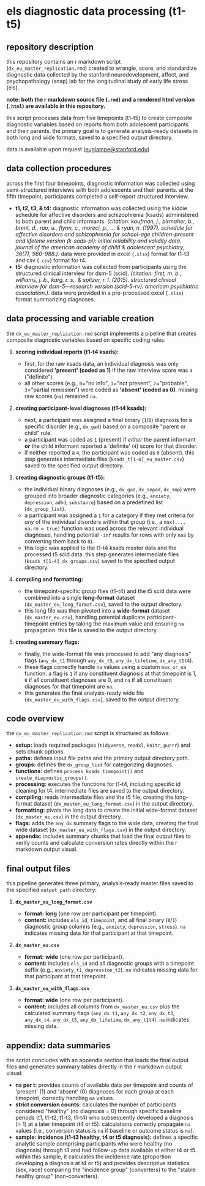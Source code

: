 # els diagnostic data processing (t1-t5)

## repository description

this repository contains an r markdown script (`dx_eu_master_replication.rmd`) created to wrangle, score, and standardize diagnostic data collected by the stanford neurodevelopment, affect, and psychopathology (snap) lab for the longitudinal study of early life stress (els).

**note: both the r markdown source file (`.rmd`) and a rendered html version (`.html`) are available in this repository.**

this script processes data from five timepoints (t1-t5) to create composite diagnostic variables based on reports from both adolescent participants and their parents. the primary goal is to generate analysis-ready datasets in both long and wide formats, saved to a specified output directory.

data is available upon request (eugiampe@stanford.edu)

## data collection procedures

across the first four timepoints, diagnostic information was collected using semi-structured interviews with both adolescents and their parents. at the fifth timepoint, participants completed a self-report structured interview.

* **t1, t2, t3, & t4:** diagnostic information was collected using the kiddie schedule for affective disorders and schizophrenia (ksads) administered to both parent and child informants. *(citation: kaufman, j., birmaher, b., brent, d., rao, u., flynn, c., moreci, p., ... & ryan, n. (1997). schedule for affective disorders and schizophrenia for school-age children-present and lifetime version (k-sads-pl): initial reliability and validity data. journal of the american academy of child & adolescent psychiatry, 36(7), 980-988.)*. data were provided in excel (`.xlsx`) format for t1-t3 and csv (`.csv`) format for t4.
* **t5:** diagnostic information was collected from participants using the structured clinical interview for dsm-5 (scid). *(citation: first, m. b., williams, j. b., karg, r. s., & spitzer, r. l. (2015). structured clinical interview for dsm-5—research version (scid-5-rv). american psychiatric association.)*. data were provided in a pre-processed excel (`.xlsx`) format summarizing diagnoses.

## data processing and variable creation

the `dx_eu_master_replication.rmd` script implements a pipeline that creates composite diagnostic variables based on specific coding rules:

1.  **scoring individual reports (t1-t4 ksads):**
    * first, for the raw ksads data, an individual diagnosis was only considered **'present' (coded as 1)** if the raw interview score was `4` ("definite").
    * all other scores (e.g., `0`="no info", `1`="not present", `2`="probable", `3`="partial remission") were coded as **'absent' (coded as 0)**. missing raw scores (`na`) remained `na`.

2.  **creating participant-level diagnoses (t1-t4 ksads):**
    * next, a participant was assigned a final binary (`1`/`0`) diagnosis for a specific disorder (e.g., `dx_gad`) based on a composite "parent or child" rule.
    * a participant was coded as `1` (present) if *either* the parent informant **or** the child informant reported a 'definite' (`4`) score for that disorder.
    * if neither reported a `4`, the participant was coded as `0` (absent). this step generates intermediate files (`ksads_t[1-4]_eu_master.csv`) saved to the specified output directory.

3.  **creating diagnostic groups (t1-t5):**
    * the individual binary diagnoses (e.g., `dx_gad`, `dx_sepad`, `dx_smp`) were grouped into broader diagnostic categories (e.g., `anxiety`, `depression`, `adhd`, `substance`) based on a predefined list (`dx_group_list`).
    * a participant was assigned a `1` for a category if they met criteria for *any* of the individual disorders within that group (i.e., a `max(..., na.rm = true)` function was used across the relevant individual diagnoses, handling potential `-inf` results for rows with only `na`s by converting them back to `0`).
    * this logic was applied to the t1-t4 ksads master data and the processed t5 scid data. this step generates intermediate files (`ksads_t[1-4]_dx_groups.csv`) saved to the specified output directory.

4.  **compiling and formatting:**
    * the timepoint-specific group files (t1-t4) and the t5 scid data were combined into a single **long-format** dataset (`dx_master_eu_long_format.csv`), saved to the output directory.
    * this long file was then pivoted into a **wide-format** dataset (`dx_master_eu.csv`), handling potential duplicate participant-timepoint entries by taking the maximum value and ensuring `na` propagation. this file is saved to the output directory.

5.  **creating summary flags:**
    * finally, the wide-format file was processed to add "any diagnosis" flags (`any_dx_t1` through `any_dx_t5`, `any_dx_lifetime`, `dx_any_t1t4`).
    * these flags correctly handle `na` values using a custom `max_or_na` function: a flag is `1` if any constituent diagnosis at that timepoint is 1, `0` if all constituent diagnoses are 0, and `na` if all constituent diagnoses for that timepoint are `na`.
    * this generates the final analysis-ready wide file (`dx_master_eu_with_flags.csv`), saved to the output directory.

## code overview

the `dx_eu_master_replication.rmd` script is structured as follows:

* **setup:** loads required packages (`tidyverse`, `readxl`, `knitr`, `purrr`) and sets chunk options.
* **paths:** defines input file paths and the primary output directory path.
* **groups:** defines the `dx_group_list` for categorizing diagnoses.
* **functions:** defines `process_ksads_timepoint()` and `create_diagnostic_groups()`.
* **processing:** executes the functions for t1-t4, including specific id cleaning for t4. intermediate files are saved to the output directory.
* **compiling:** reads intermediate files and the t5 file, creating the long-format dataset (`dx_master_eu_long_format.csv`) in the output directory.
* **formatting:** pivots the long data to create the initial wide-format dataset (`dx_master_eu.csv`) in the output directory.
* **flags:** adds the `any_dx` summary flags to the wide data, creating the final wide dataset (`dx_master_eu_with_flags.csv`) in the output directory.
* **appendix:** includes summary chunks that load the final output files to verify counts and calculate conversion rates directly within the r markdown output visual.

## final output files

this pipeline generates three primary, analysis-ready master files saved to the specified `output_path` directory:

1.  **`dx_master_eu_long_format.csv`**
    * **format:** **long** (one row per participant per timepoint).
    * **content:** includes `els_id`, `timepoint`, and all final binary (`0`/`1`) diagnostic group columns (e.g., `anxiety`, `depression`, `stress`). `na` indicates missing data for that participant at that timepoint.

2.  **`dx_master_eu.csv`**
    * **format:** **wide** (one row per participant).
    * **content:** includes `els_id` and all diagnostic groups with a timepoint suffix (e.g., `anxiety_t1`, `depression_t2`). `na` indicates missing data for that participant at that timepoint.

3.  **`dx_master_eu_with_flags.csv`**
    * **format:** **wide** (one row per participant).
    * **content:** includes all columns from `dx_master_eu.csv` plus the calculated summary flags (`any_dx_t1`, `any_dx_t2`, `any_dx_t3`, `any_dx_t4`, `any_dx_t5`, `any_dx_lifetime`, `dx_any_t1t4`). `na` indicates missing data.

## appendix: data summaries

the script concludes with an appendix section that loads the final output files and generates summary tables directly in the r markdown output visual:

* **ns per t:** provides counts of available data per timepoint and counts of 'present' (1) and 'absent' (0) diagnoses for each group at each timepoint, correctly handling `na` values.
* **strict conversion counts:** calculates the number of participants considered "healthy" (no diagnosis = 0) through specific baseline periods (t1, t1-t2, t1-t3, t1-t4) who subsequently developed a diagnosis (= 1) at a later timepoint (t4 or t5). calculations correctly propagate `na` values (i.e., conversion status is `na` if baseline or outcome status is `na`).
* **sample: incidence (t1-t3 healthy, t4 or t5 diagnosis):** defines a specific analytic sample comprising participants who were healthy (no diagnosis) through t3 and had follow-up data available at either t4 or t5. within this sample, it calculates the incidence rate (proportion developing a diagnosis at t4 or t5) and provides descriptive statistics (sex, race) comparing the "incidence group" (converters) to the "stable healthy group" (non-converters).
